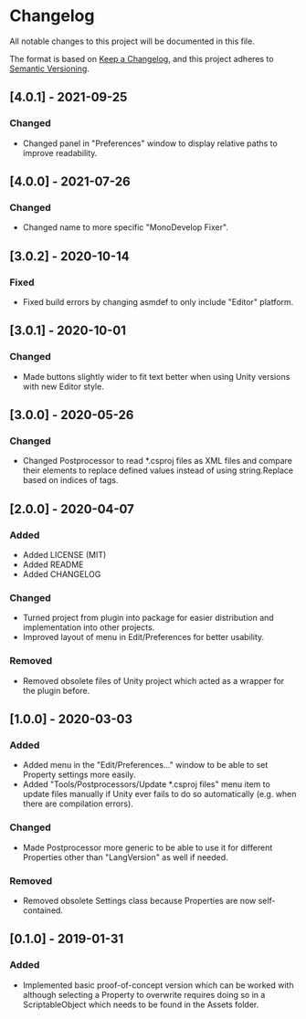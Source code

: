 # Changelog
All notable changes to this project will be documented in this file.

The format is based on [Keep a Changelog](https://keepachangelog.com/en/1.0.0/),
and this project adheres to [Semantic Versioning](https://semver.org/spec/v2.0.0.html).


## [4.0.1] - 2021-09-25
### Changed
- Changed panel in "Preferences" window to display relative paths to improve readability.

## [4.0.0] - 2021-07-26
### Changed
- Changed name to more specific "MonoDevelop Fixer".

## [3.0.2] - 2020-10-14
### Fixed
- Fixed build errors by changing asmdef to only include "Editor" platform.

## [3.0.1] - 2020-10-01
### Changed
- Made buttons slightly wider to fit text better when using Unity versions with new Editor style.

## [3.0.0] - 2020-05-26
### Changed
- Changed Postprocessor to read *.csproj files as XML files and compare their elements to replace defined values instead of using string.Replace based on indices of tags.

## [2.0.0] - 2020-04-07
### Added
- Added LICENSE (MIT)
- Added README
- Added CHANGELOG

### Changed
- Turned project from plugin into package for easier distribution and implementation into other projects.
- Improved layout of menu in Edit/Preferences for better usability.

### Removed
- Removed obsolete files of Unity project which acted as a wrapper for the plugin before.

## [1.0.0] - 2020-03-03
### Added
- Added menu in the "Edit/Preferences..." window to be able to set Property settings more easily.
- Added "Tools/Postprocessors/Update *.csproj files" menu item to update files manually if Unity ever fails to do so automatically (e.g. when there are compilation errors).

### Changed
- Made Postprocessor more generic to be able to use it for different Properties other than "LangVersion" as well if needed.

### Removed
- Removed obsolete Settings class because Properties are now self-contained.

## [0.1.0] - 2019-01-31
### Added
- Implemented basic proof-of-concept version which can be worked with although selecting a Property to overwrite requires doing so in a ScriptableObject which needs to be found in the Assets folder.